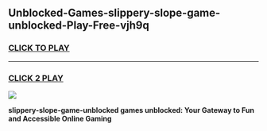 
## Unblocked-Games-slippery-slope-game-unblocked-Play-Free-vjh9q
<h3>
<a href="https://premium76.site?title=slippery-slope-game-unblocked&ref=22A">CLICK TO PLAY</a></h3>
<hr>

<h3>
<a href="https://premium76.site?title=slippery-slope-game-unblocked&ref=22A">CLICK 2 PLAY</a>
  
</h3>

<a href="https://premium76.site?title=slippery-slope-game-unblocked&ref=22A"><img src="https://clearcache.store/games.png"></a>


**slippery-slope-game-unblocked games unblocked: Your Gateway to Fun and Accessible Online Gaming**
